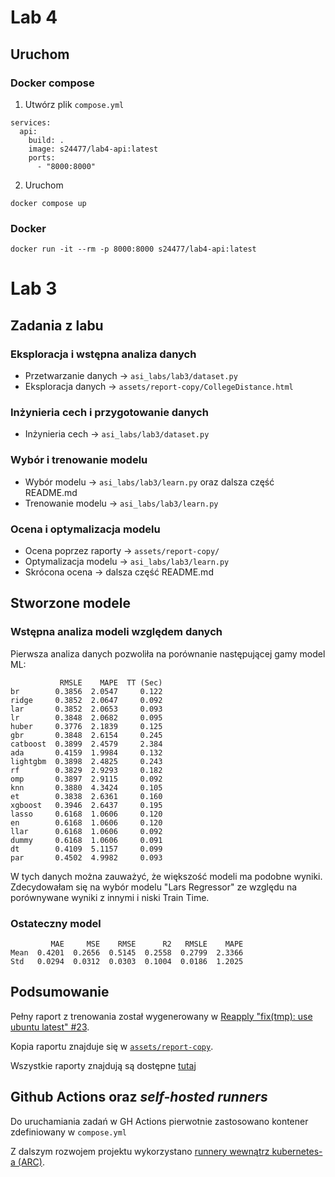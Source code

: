 # Lab 4

## Uruchom

### Docker compose

1. Utwórz plik `compose.yml`
  ```
  services:
    api:
      build: .
      image: s24477/lab4-api:latest
      ports:
        - "8000:8000"
  ```

2. Uruchom
  ```
  docker compose up
  ```

### Docker
```
docker run -it --rm -p 8000:8000 s24477/lab4-api:latest
```

# Lab 3

## Zadania z labu

### Eksploracja i wstępna analiza danych

 - Przetwarzanie danych -> `asi_labs/lab3/dataset.py`
 - Eksploracja danych -> `assets/report-copy/CollegeDistance.html`

### Inżynieria cech i przygotowanie danych

 - Inżynieria cech -> `asi_labs/lab3/dataset.py`

### Wybór i trenowanie modelu

 - Wybór modelu -> `asi_labs/lab3/learn.py` oraz dalsza część README.md
 - Trenowanie modelu -> `asi_labs/lab3/learn.py`

### Ocena i optymalizacja modelu

 - Ocena poprzez raporty -> `assets/report-copy/`
 - Optymalizacja modelu -> `asi_labs/lab3/learn.py`
 - Skrócona ocena -> dalsza część README.md

## Stworzone modele

### Wstępna analiza modeli względem danych

Pierwsza analiza danych pozwoliła na porównanie następującej gamy model ML:

```
           RMSLE    MAPE  TT (Sec)
br        0.3856  2.0547     0.122
ridge     0.3852  2.0647     0.092
lar       0.3852  2.0653     0.093
lr        0.3848  2.0682     0.095
huber     0.3776  2.1839     0.125
gbr       0.3848  2.6154     0.245
catboost  0.3899  2.4579     2.384
ada       0.4159  1.9984     0.132
lightgbm  0.3898  2.4825     0.243
rf        0.3829  2.9293     0.182
omp       0.3897  2.9115     0.092
knn       0.3880  4.3424     0.105
et        0.3838  2.6361     0.160
xgboost   0.3946  2.6437     0.195
lasso     0.6168  1.0606     0.120
en        0.6168  1.0606     0.120
llar      0.6168  1.0606     0.092
dummy     0.6168  1.0606     0.091
dt        0.4109  5.1157     0.099
par       0.4502  4.9982     0.093
```

W tych danych można zauważyć, że większość modeli ma podobne wyniki. Zdecydowałam się na wybór modelu "Lars Regressor" ze względu na porównywane wyniki z innymi i niski Train Time.

### Ostateczny model

```
         MAE     MSE    RMSE      R2   RMSLE    MAPE
Mean  0.4201  0.2656  0.5145  0.2558  0.2799  2.3366
Std   0.0294  0.0312  0.0303  0.1004  0.0186  1.2025
```

## Podsumowanie

Pełny raport z trenowania został wygenerowany w [Reapply "fix(tmp): use ubuntu latest" #23](https://github.com/S24477AleksandraInd/lab-3-4/actions/runs/11542692322).

Kopia raportu znajduje się w [`assets/report-copy`](assets/report-copy).

Wszystkie raporty znajdują są dostępne [tutaj](https://github.com/S24477AleksandraInd/lab-3-4/actions?query=event%3Apush+is%3Asuccess+branch%3Amain)

## Github Actions oraz *self-hosted runners*

Do uruchamiania zadań w GH Actions pierwotnie zastosowano kontener zdefiniowany w `compose.yml`

Z dalszym rozwojem projektu wykorzystano [runnery wewnątrz kubernetes-a (ARC)](https://docs.github.com/en/actions/hosting-your-own-runners/managing-self-hosted-runners-with-actions-runner-controller/quickstart-for-actions-runner-controller).
